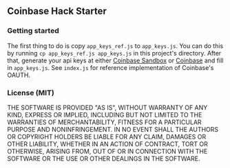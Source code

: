 ## Coinbase Hack Starter

### Getting started

The first thing to do is copy `app_keys_ref.js` to `app_keys.js`. You can do this by running `cp app_keys_ref.js app_keys.js` in this project's directory. After that, generate your api keys at either [Coinbase Sandbox](https://sandbox.coinbase.com) or [Coinbase](https://coinbase.com) and fill in `app_keys.js`. See `index.js` for reference implementation of Coinbase's OAUTH.


### License (MIT)

THE SOFTWARE IS PROVIDED "AS IS", WITHOUT WARRANTY OF ANY KIND, EXPRESS OR IMPLIED, INCLUDING BUT NOT LIMITED TO THE WARRANTIES OF MERCHANTABILITY, FITNESS FOR A PARTICULAR PURPOSE AND NONINFRINGEMENT. IN NO EVENT SHALL THE AUTHORS OR COPYRIGHT HOLDERS BE LIABLE FOR ANY CLAIM, DAMAGES OR OTHER LIABILITY, WHETHER IN AN ACTION OF CONTRACT, TORT OR OTHERWISE, ARISING FROM, OUT OF OR IN CONNECTION WITH THE SOFTWARE OR THE USE OR OTHER DEALINGS IN THE SOFTWARE.
